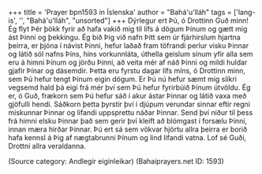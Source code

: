 +++
title = 'Prayer bpn1593 in Íslenska'
author = "Bahá'u'lláh"
tags = ['lang-is', '', "Bahá'u'lláh", "unsorted"]
+++
Dýrlegur ert Þú, ó Drottinn Guð minn! Ég flyt Þér þökk fyrir að hafa vakið mig til lífs á dögum Þínum og gætt mig ást Þinni og þekkingu. Ég bið Þig við nafn Þitt sem úr fjárhirslum hjartna þeirra, er þjóna í návist Þinni, hefur laðað fram töfrandi perlur visku Þinnar og látið sól nafns Þíns, hins vorkunnláta, úthella geislum sínum yfir alla sem eru á himni Þínum og jörðu Þinni, að veita mér af náð Þinni og mildi huldar gjafir Þínar og dásemdir.
Þetta eru fyrstu dagar lífs míns, ó Drottinn minn, sem Þú hefur tengt Þínum eigin dögum. Er Þú nú hefur sæmt mig slíkri vegsemd hald þá eigi frá mér því sem Þú hefur fyrirbúið Þínum útvöldu.
Ég er, ó Guð, frækorn sem Þú hefur sáð í akur ástar Þinnar og látið vaxa með gjöfulli hendi. Sáð­korn þetta þyrstir því í djúpum verundar sinnar eftir regni miskunnar Þinnar og lifandi uppsprettu náðar Þinnar. Send því niður til þess frá himni elsku Þinnar það sem gerir því kleift að blómgast í forsælu Þinni, innan mæra hirðar Þinnar. Þú ert sá sem vökvar hjörtu allra þeirra er borið hafa kennsl á Þig af nægtabrunni Þínum og lind lifandi vatna.
Lof sé Guði, Drottni allra veraldanna.

(Source category: Andlegir eiginleikar)
(Bahaiprayers.net ID: 1593)
